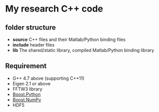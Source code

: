 # My research C++ code

## folder structure 
* **source**   C++ files and their Matlab/Python binding files
* **include**  header files
* **lib**      The shared/static library, compiled Matlab/Python binding library

## Requirement
* G++ 4.7 above (supporting C++11)
* Eigen 2.1 or above
* FFTW3 library
* [Boost.Python](http://www.boost.org/doc/libs/1_58_0/libs/python/doc/)
* [Boost.NumPy](https://github.com/ndarray/Boost.NumPy)
* HDF5